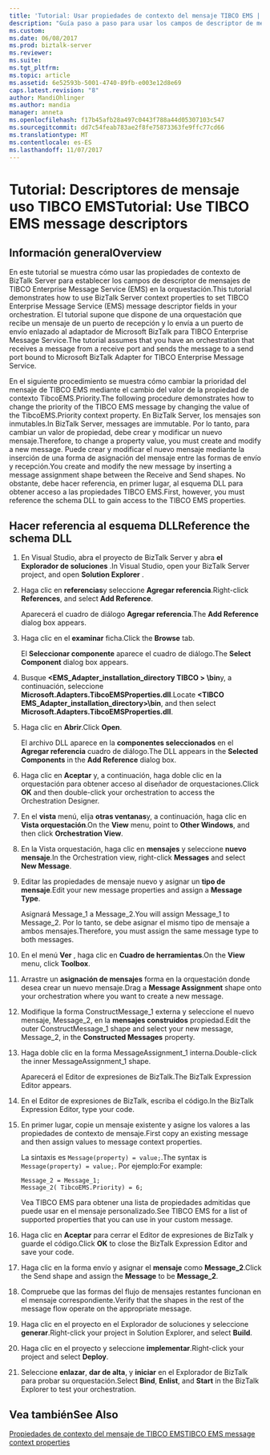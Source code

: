 ```yaml
---
title: 'Tutorial: Usar propiedades de contexto del mensaje TIBCO EMS | Documentos de Microsoft'
description: "Guía paso a paso para usar los campos de descriptor de mensajes de TIBCO Enterprise Message Service en la orquestación de BizTalk Server"
ms.custom: 
ms.date: 06/08/2017
ms.prod: biztalk-server
ms.reviewer: 
ms.suite: 
ms.tgt_pltfrm: 
ms.topic: article
ms.assetid: 6e52593b-5001-4740-89fb-e003e12d8e69
caps.latest.revision: "8"
author: MandiOhlinger
ms.author: mandia
manager: anneta
ms.openlocfilehash: f17b45afb28a497c0443f788a44d05307103c547
ms.sourcegitcommit: dd7c54feab783ae2f8fe75873363fe9ffc77cd66
ms.translationtype: MT
ms.contentlocale: es-ES
ms.lasthandoff: 11/07/2017
---
```

# <a name="tutorial-use-tibco-ems-message-descriptors"></a><span data-ttu-id="9f3fb-103">Tutorial: Descriptores de mensaje uso TIBCO EMS</span><span class="sxs-lookup"><span data-stu-id="9f3fb-103">Tutorial: Use TIBCO EMS message descriptors</span></span>

## <a name="overview"></a><span data-ttu-id="9f3fb-104">Información general</span><span class="sxs-lookup"><span data-stu-id="9f3fb-104">Overview</span></span>
<span data-ttu-id="9f3fb-105">En este tutorial se muestra cómo usar las propiedades de contexto de BizTalk Server para establecer los campos de descriptor de mensajes de TIBCO Enterprise Message Service (EMS) en la orquestación.</span><span class="sxs-lookup"><span data-stu-id="9f3fb-105">This tutorial demonstrates how to use BizTalk Server context properties to set TIBCO Enterprise Message Service (EMS) message descriptor fields in your orchestration.</span></span> <span data-ttu-id="9f3fb-106">El tutorial supone que dispone de una orquestación que recibe un mensaje de un puerto de recepción y lo envía a un puerto de envío enlazado al adaptador de Microsoft BizTalk para TIBCO Enterprise Message Service.</span><span class="sxs-lookup"><span data-stu-id="9f3fb-106">The tutorial assumes that you have an orchestration that receives a message from a receive port and sends the message to a send port bound to Microsoft BizTalk Adapter for TIBCO Enterprise Message Service.</span></span>  
  
 <span data-ttu-id="9f3fb-107">En el siguiente procedimiento se muestra cómo cambiar la prioridad del mensaje de TIBCO EMS mediante el cambio del valor de la propiedad de contexto TibcoEMS.Priority.</span><span class="sxs-lookup"><span data-stu-id="9f3fb-107">The following procedure demonstrates how to change the priority of the TIBCO EMS message by changing the value of the TibcoEMS.Priority context property.</span></span> <span data-ttu-id="9f3fb-108">En BizTalk Server, los mensajes son inmutables.</span><span class="sxs-lookup"><span data-stu-id="9f3fb-108">In BizTalk Server, messages are immutable.</span></span> <span data-ttu-id="9f3fb-109">Por lo tanto, para cambiar un valor de propiedad, debe crear y modificar un nuevo mensaje.</span><span class="sxs-lookup"><span data-stu-id="9f3fb-109">Therefore, to change a property value, you must create and modify a new message.</span></span> <span data-ttu-id="9f3fb-110">Puede crear y modificar el nuevo mensaje mediante la inserción de una forma de asignación del mensaje entre las formas de envío y recepción.</span><span class="sxs-lookup"><span data-stu-id="9f3fb-110">You create and modify the new message by inserting a message assignment shape between the Receive and Send shapes.</span></span> <span data-ttu-id="9f3fb-111">No obstante, debe hacer referencia, en primer lugar, al esquema DLL para obtener acceso a las propiedades TIBCO EMS.</span><span class="sxs-lookup"><span data-stu-id="9f3fb-111">First, however, you must reference the schema DLL to gain access to the TIBCO EMS properties.</span></span>  
  
## <a name="reference-the-schema-dll"></a><span data-ttu-id="9f3fb-112">Hacer referencia al esquema DLL</span><span class="sxs-lookup"><span data-stu-id="9f3fb-112">Reference the schema DLL</span></span>  
  
1.  <span data-ttu-id="9f3fb-113">En Visual Studio, abra el proyecto de BizTalk Server y abra **el Explorador de soluciones** .</span><span class="sxs-lookup"><span data-stu-id="9f3fb-113">In Visual Studio, open your BizTalk Server project, and open **Solution Explorer** .</span></span>  
  
2.  <span data-ttu-id="9f3fb-114">Haga clic en **referencias**y seleccione **Agregar referencia**.</span><span class="sxs-lookup"><span data-stu-id="9f3fb-114">Right-click **References**, and select **Add Reference**.</span></span>  
  
     <span data-ttu-id="9f3fb-115">Aparecerá el cuadro de diálogo **Agregar referencia**.</span><span class="sxs-lookup"><span data-stu-id="9f3fb-115">The **Add Reference** dialog box appears.</span></span>  
  
3.  <span data-ttu-id="9f3fb-116">Haga clic en el **examinar** ficha.</span><span class="sxs-lookup"><span data-stu-id="9f3fb-116">Click the **Browse** tab.</span></span>  
  
     <span data-ttu-id="9f3fb-117">El **Seleccionar componente** aparece el cuadro de diálogo.</span><span class="sxs-lookup"><span data-stu-id="9f3fb-117">The **Select Component** dialog box appears.</span></span>  
  
4.  <span data-ttu-id="9f3fb-118">Busque  **\<EMS_Adapter_installation_directory TIBCO > \bin**y, a continuación, seleccione **Microsoft.Adapters.TibcoEMSProperties.dll**.</span><span class="sxs-lookup"><span data-stu-id="9f3fb-118">Locate **\<TIBCO EMS_Adapter_installation_directory>\bin**, and then select **Microsoft.Adapters.TibcoEMSProperties.dll**.</span></span>  
  
5.  <span data-ttu-id="9f3fb-119">Haga clic en **Abrir**.</span><span class="sxs-lookup"><span data-stu-id="9f3fb-119">Click **Open**.</span></span>  
  
     <span data-ttu-id="9f3fb-120">El archivo DLL aparece en la **componentes seleccionados** en el **Agregar referencia** cuadro de diálogo.</span><span class="sxs-lookup"><span data-stu-id="9f3fb-120">The DLL appears in the **Selected Components** in the **Add Reference** dialog box.</span></span>  
  
6.  <span data-ttu-id="9f3fb-121">Haga clic en **Aceptar** y, a continuación, haga doble clic en la orquestación para obtener acceso al diseñador de orquestaciones.</span><span class="sxs-lookup"><span data-stu-id="9f3fb-121">Click **OK** and then double-click your orchestration to access the Orchestration Designer.</span></span>  
  
7.  <span data-ttu-id="9f3fb-122">En el **vista** menú, elija **otras ventanas**y, a continuación, haga clic en **Vista orquestación**.</span><span class="sxs-lookup"><span data-stu-id="9f3fb-122">On the **View** menu, point to **Other Windows**, and then click **Orchestration View**.</span></span>  
  
8.  <span data-ttu-id="9f3fb-123">En la Vista orquestación, haga clic en **mensajes** y seleccione **nuevo mensaje**.</span><span class="sxs-lookup"><span data-stu-id="9f3fb-123">In the Orchestration view, right-click **Messages** and select **New Message**.</span></span>  
  
9. <span data-ttu-id="9f3fb-124">Editar las propiedades de mensaje nuevo y asignar un **tipo de mensaje**.</span><span class="sxs-lookup"><span data-stu-id="9f3fb-124">Edit your new message properties and assign a **Message Type**.</span></span>  
  
     <span data-ttu-id="9f3fb-125">Asignará Message_1 a Message_2.</span><span class="sxs-lookup"><span data-stu-id="9f3fb-125">You will assign Message_1 to Message_2.</span></span> <span data-ttu-id="9f3fb-126">Por lo tanto, se debe asignar el mismo tipo de mensaje a ambos mensajes.</span><span class="sxs-lookup"><span data-stu-id="9f3fb-126">Therefore, you must assign the same message type to both messages.</span></span>  
  
10. <span data-ttu-id="9f3fb-127">En el menú **Ver** , haga clic en **Cuadro de herramientas**.</span><span class="sxs-lookup"><span data-stu-id="9f3fb-127">On the **View** menu, click **Toolbox**.</span></span>  
  
11. <span data-ttu-id="9f3fb-128">Arrastre un **asignación de mensajes** forma en la orquestación donde desea crear un nuevo mensaje.</span><span class="sxs-lookup"><span data-stu-id="9f3fb-128">Drag a **Message Assignment** shape onto your orchestration where you want to create a new message.</span></span>  
  
12. <span data-ttu-id="9f3fb-129">Modifique la forma ConstructMessage_1 externa y seleccione el nuevo mensaje, Message_2, en la **mensajes construidos** propiedad.</span><span class="sxs-lookup"><span data-stu-id="9f3fb-129">Edit the outer ConstructMessage_1 shape and select your new message, Message_2, in the **Constructed Messages** property.</span></span>  
  
13. <span data-ttu-id="9f3fb-130">Haga doble clic en la forma MessageAssignment_1 interna.</span><span class="sxs-lookup"><span data-stu-id="9f3fb-130">Double-click the inner MessageAssignment_1 shape.</span></span>  
  
     <span data-ttu-id="9f3fb-131">Aparecerá el Editor de expresiones de BizTalk.</span><span class="sxs-lookup"><span data-stu-id="9f3fb-131">The BizTalk Expression Editor appears.</span></span>  
  
14. <span data-ttu-id="9f3fb-132">En el Editor de expresiones de BizTalk, escriba el código.</span><span class="sxs-lookup"><span data-stu-id="9f3fb-132">In the BizTalk Expression Editor, type your code.</span></span>  
  
15. <span data-ttu-id="9f3fb-133">En primer lugar, copie un mensaje existente y asigne los valores a las propiedades de contexto de mensaje.</span><span class="sxs-lookup"><span data-stu-id="9f3fb-133">First copy an existing message and then assign values to message context properties.</span></span>  
  
     <span data-ttu-id="9f3fb-134">La sintaxis es `Message(property) = value;`.</span><span class="sxs-lookup"><span data-stu-id="9f3fb-134">The syntax is `Message(property) = value;`.</span></span> <span data-ttu-id="9f3fb-135">Por ejemplo:</span><span class="sxs-lookup"><span data-stu-id="9f3fb-135">For example:</span></span>  
  
    ```  
    Message_2 = Message_1;  
    Message_2( TibcoEMS.Priority) = 6;  
    ```  
  
     <span data-ttu-id="9f3fb-136">Vea TIBCO EMS para obtener una lista de propiedades admitidas que puede usar en el mensaje personalizado.</span><span class="sxs-lookup"><span data-stu-id="9f3fb-136">See TIBCO EMS for a list of supported properties that you can use in your custom message.</span></span>  
  
16. <span data-ttu-id="9f3fb-137">Haga clic en **Aceptar** para cerrar el Editor de expresiones de BizTalk y guarde el código.</span><span class="sxs-lookup"><span data-stu-id="9f3fb-137">Click **OK** to close the BizTalk Expression Editor and save your code.</span></span>  
  
17. <span data-ttu-id="9f3fb-138">Haga clic en la forma envío y asignar el **mensaje** como **Message_2**.</span><span class="sxs-lookup"><span data-stu-id="9f3fb-138">Click the Send shape and assign the **Message** to be **Message_2**.</span></span>  
  
18. <span data-ttu-id="9f3fb-139">Compruebe que las formas del flujo de mensajes restantes funcionan en el mensaje correspondiente.</span><span class="sxs-lookup"><span data-stu-id="9f3fb-139">Verify that the shapes in the rest of the message flow operate on the appropriate message.</span></span>  
  
19. <span data-ttu-id="9f3fb-140">Haga clic en el proyecto en el Explorador de soluciones y seleccione **generar**.</span><span class="sxs-lookup"><span data-stu-id="9f3fb-140">Right-click your project in Solution Explorer, and select **Build**.</span></span>  
  
20. <span data-ttu-id="9f3fb-141">Haga clic en el proyecto y seleccione **implementar**.</span><span class="sxs-lookup"><span data-stu-id="9f3fb-141">Right-click your project and select **Deploy**.</span></span>  
  
21. <span data-ttu-id="9f3fb-142">Seleccione **enlazar**, **dar de alta**, y **iniciar** en el Explorador de BizTalk para probar su orquestación.</span><span class="sxs-lookup"><span data-stu-id="9f3fb-142">Select **Bind**, **Enlist**, and **Start** in the BizTalk Explorer to test your orchestration.</span></span>  
  
## <a name="see-also"></a><span data-ttu-id="9f3fb-143">Vea también</span><span class="sxs-lookup"><span data-stu-id="9f3fb-143">See Also</span></span>  
[<span data-ttu-id="9f3fb-144">Propiedades de contexto del mensaje de TIBCO EMS</span><span class="sxs-lookup"><span data-stu-id="9f3fb-144">TIBCO EMS message context properties</span></span>](../core/message-context-properties-in-biztalk-server.md)